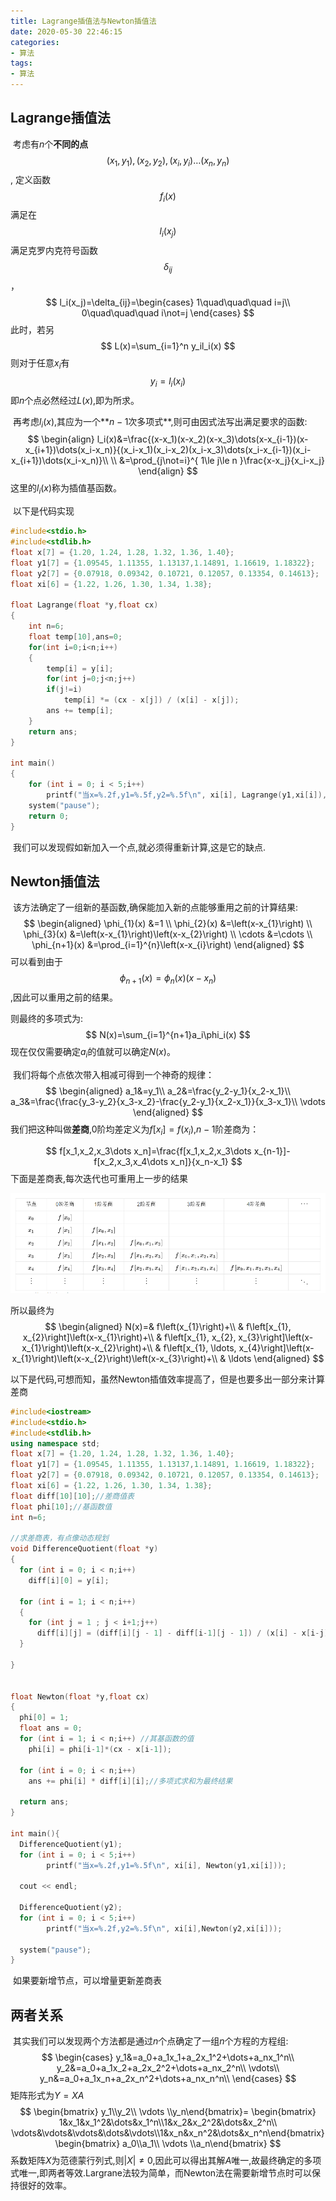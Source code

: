 ```yaml
---
title: Lagrange插值法与Newton插值法
date: 2020-05-30 22:46:15
categories:
- 算法
tags:
- 算法
---
```


## Lagrange插值法

​		考虑有$n$个**不同的点** $$ (x_1,y_1),(x_2,y_2),(x_i,y_i)\dots (x_n,y_n)$$ , 定义函数$$f_i(x)$$满足在$$l_i(x_j)$$满足克罗内克符号函数 $$\delta_{ij}$$，
$$
l_i(x_j)=\delta_{ij}=\begin{cases}
1\quad\quad\quad i=j\\
0\quad\quad\quad i\not=j
\end{cases}
$$
此时，若另
$$
L(x)=\sum_{i=1}^n y_il_i(x)
$$
则对于任意$x_i$有
$$
y_i=l_i(x_i)
$$
即$n$个点必然经过$L(x)$,即为所求。

​		再考虑$l_i(x)$,其应为一个**$n-1$次多项式**,则可由因式法写出满足要求的函数:
$$
\begin{align}
l_i(x)&=\frac{(x-x_1)(x-x_2)(x-x_3)\dots(x-x_{i-1})(x-x_{i+1})\dots(x_i-x_n)}{(x_i-x_1)(x_i-x_2)(x_i-x_3)\dots(x_i-x_{i-1})(x_i-x_{i+1})\dots(x_i-x_n)}\\
\\
&=\prod_{j\not=i}^{ 1\le j\le n }\frac{x-x_j}{x_i-x_j}
\end{align}
$$
这里的$l_i(x)$称为插值基函数。

​		以下是代码实现

```c++
#include<stdio.h>
#include<stdlib.h>
float x[7] = {1.20, 1.24, 1.28, 1.32, 1.36, 1.40};
float y1[7] = {1.09545, 1.11355, 1.13137,1.14891, 1.16619, 1.18322};
float y2[7] = {0.07918, 0.09342, 0.10721, 0.12057, 0.13354, 0.14613};
float xi[6] = {1.22, 1.26, 1.30, 1.34, 1.38};

float Lagrange(float *y,float cx)
{
    int n=6;
    float temp[10],ans=0;
    for(int i=0;i<n;i++)
    {
        temp[i] = y[i];
        for(int j=0;j<n;j++)
        if(j!=i)
            temp[i] *= (cx - x[j]) / (x[i] - x[j]);
        ans += temp[i];
    }
    return ans;
}

int main()
{
    for (int i = 0; i < 5;i++)
        printf("当x=%.2f,y1=%.5f,y2=%.5f\n", xi[i], Lagrange(y1,xi[i]),Lagrange(y2,xi[i]));
    system("pause");
    return 0;
}
```

​		我们可以发现假如新加入一个点,就必须得重新计算,这是它的缺点.



## Newton插值法

​		该方法确定了一组新的基函数,确保能加入新的点能够重用之前的计算结果:
$$
\begin{aligned}
        \phi_{1}(x) &=1 \\
\phi_{2}(x) &=\left(x-x_{1}\right) \\
\phi_{3}(x) &=\left(x-x_{1}\right)\left(x-x_{2}\right) \\
\cdots &=\cdots \\
\phi_{n+1}(x) &=\prod_{i=1}^{n}\left(x-x_{i}\right)
\end{aligned}
$$
可以看到由于$$\phi_{n+1}(x)=\phi_{n}(x)(x-x_{n})$$,因此可以重用之前的结果。

则最终的多项式为:
$$
N(x)=\sum_{i=1}^{n+1}a_i\phi_i(x)
$$
现在仅仅需要确定$a_i$的值就可以确定$N(x)$。

​		我们将每个点依次带入相减可得到一个神奇的规律：
$$
\begin{aligned}
a_1&=y_1\\
a_2&=\frac{y_2-y_1}{x_2-x_1}\\
a_3&=\frac{\frac{y_3-y_2}{x_3-x_2}-\frac{y_2-y_1}{x_2-x_1}}{x_3-x_1}\\
\vdots
\end{aligned}
$$
我们把这种叫做**差商**,0阶均差定义为$f[x_i]=f(x_i)$,$n-1$阶差商为：


$$
f[x_1,x_2,x_3\dots x_n]=\frac{f[x_1,x_2,x_3\dots x_{n-1}]-f[x_2,x_3,x_4\dots x_n]}{x_n-x_1}
$$
下面是差商表,每次迭代也可重用上一步的结果

![image-20200531192152985](Lagrange插值法/image-20200531192152985.png)

所以最终为
$$
\begin{aligned}
N(x)=& f\left(x_{1}\right)+\\
& f\left[x_{1}, x_{2}\right]\left(x-x_{1}\right)+\\
& f\left[x_{1}, x_{2}, x_{3}\right]\left(x-x_{1}\right)\left(x-x_{2}\right)+\\
& f\left[x_{1}, \ldots, x_{4}\right]\left(x-x_{1}\right)\left(x-x_{2}\right)\left(x-x_{3}\right)+\\
& \ldots
\end{aligned}
$$

以下是代码,可想而知，虽然Newton插值效率提高了，但是也要多出一部分来计算差商

```c++
#include<iostream>
#include<stdio.h>
#include<stdlib.h>
using namespace std;
float x[7] = {1.20, 1.24, 1.28, 1.32, 1.36, 1.40};
float y1[7] = {1.09545, 1.11355, 1.13137,1.14891, 1.16619, 1.18322};
float y2[7] = {0.07918, 0.09342, 0.10721, 0.12057, 0.13354, 0.14613};
float xi[6] = {1.22, 1.26, 1.30, 1.34, 1.38};
float diff[10][10];//差商值表
float phi[10];//基函数值
int n=6;

//求差商表，有点像动态规划
void DifferenceQuotient(float *y)
{
  for (int i = 0; i < n;i++)
    diff[i][0] = y[i];
    
  for (int i = 1; i < n;i++)
  {
    for (int j = 1 ; j < i+1;j++)
      diff[i][j] = (diff[i][j - 1] - diff[i-1][j - 1]) / (x[i] - x[i-j]);
  }

}


float Newton(float *y,float cx)
{
  phi[0] = 1;
  float ans = 0;
  for (int i = 1; i < n;i++) //其基函数的值
    phi[i] = phi[i-1]*(cx - x[i-1]);
  
  for (int i = 0; i < n;i++)
    ans += phi[i] * diff[i][i];//多项式求和为最终结果
  
  return ans;
}

int main(){
  DifferenceQuotient(y1);
  for (int i = 0; i < 5;i++)
        printf("当x=%.2f,y1=%.5f\n", xi[i], Newton(y1,xi[i]));

  cout << endl;

  DifferenceQuotient(y2);
  for (int i = 0; i < 5;i++)
        printf("当x=%.2f,y2=%.5f\n", xi[i],Newton(y2,xi[i]));

  system("pause");
}
```

​		如果要新增节点，可以增量更新差商表

## 两者关系

​		其实我们可以发现两个方法都是通过$n$个点确定了一组$n$个方程的方程组:
$$
\begin{cases}
y_1&=a_0+a_1x_1+a_2x_1^2+\dots+a_nx_1^n\\
y_2&=a_0+a_1x_2+a_2x_2^2+\dots+a_nx_2^n\\
\vdots\\
y_n&=a_0+a_1x_n+a_2x_n^2+\dots+a_nx_n^n\\
\end{cases}
$$
矩阵形式为$Y=XA$
$$
\begin{bmatrix} y_1\\y_2\\ \vdots \\y_n\end{bmatrix}=
\begin{bmatrix} 1&x_1&x_1^2&\dots&x_1^n\\1&x_2&x_2^2&\dots&x_2^n\\ \vdots&\vdots&\vdots&\dots&\vdots\\1&x_n&x_n^2&\dots&x_n^n\end{bmatrix}
\begin{bmatrix} a_0\\a_1\\ \vdots \\a_n\end{bmatrix}
$$
系数矩阵$X$为范德蒙行列式,则$|X|\not =0$,因此可以得出其解$A$唯一,故最终确定的多项式唯一,即两者等效.Largrane法较为简单，而Newton法在需要新增节点时可以保持很好的效率。

